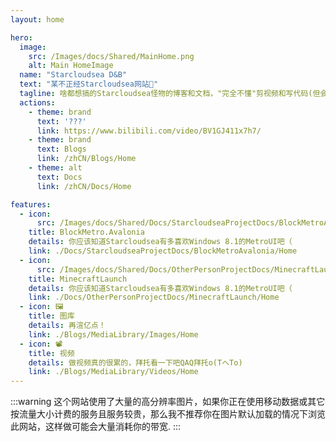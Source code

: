 ```yaml
---
layout: home

hero:
  image:
    src: /Images/docs/Shared/MainHome.png
    alt: Main HomeImage
  name: "Starcloudsea D&B"
  text: "某不正经Starcloudsea网站🤪"
  tagline: 啥都想搞的Starcloudsea怪物的博客和文档，"完全不懂"剪视频和写代码(但会晚上爬你窗子ψ(｀∇´)ψ)
  actions:
    - theme: brand
      text: '???'
      link: https://www.bilibili.com/video/BV1GJ411x7h7/
    - theme: brand
      text: Blogs
      link: /zhCN/Blogs/Home
    - theme: alt
      text: Docs
      link: /zhCN/Docs/Home

features:  
  - icon: 
      src: /Images/docs/Shared/Docs/StarcloudseaProjectDocs/BlockMetroAvalonia/BlockMetroAvalonia.png
    title: BlockMetro.Avalonia
    details: 你应该知道Starcloudsea有多喜欢Windows 8.1的MetroUI吧（
    link: ./Docs/StarcloudseaProjectDocs/BlockMetroAvalonia/Home
  - icon: 
      src: /Images/docs/Shared/Docs/OtherPersonProjectDocs/MinecraftLaunch/MinecraftLaunch.png
    title: MinecraftLaunch
    details: 你应该知道Starcloudsea有多喜欢Windows 8.1的MetroUI吧（
    link: ./Docs/OtherPersonProjectDocs/MinecraftLaunch/Home
  - icon: 🖼️
    title: 图库
    details: 再渲亿点！
    link: ./Blogs/MediaLibrary/Images/Home
  - icon: 📽️
    title: 视频
    details: 做视频真的很累的，拜托看一下吧QAQ拜托o(TヘTo)
    link: ./Blogs/MediaLibrary/Videos/Home
---
```


:::warning
这个网站使用了大量的高分辨率图片，如果你正在使用移动数据或其它按流量大小计费的服务且服务较贵，那么我不推荐你在图片默认加载的情况下浏览此网站，这样做可能会大量消耗你的带宽.
:::
